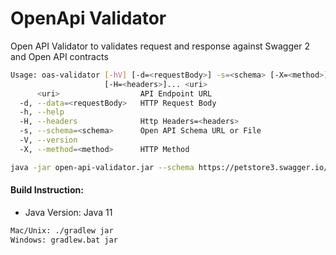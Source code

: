 # OpenApi Validator
Open API Validator to validates request and response against Swagger 2 and Open API contracts 

```bash
Usage: oas-validator [-hV] [-d=<requestBody>] -s=<schema> [-X=<method>]
                     [-H=<headers>]... <uri>
      <uri>                  API Endpoint URL
  -d, --data=<requestBody>   HTTP Request Body
  -h, --help
  -H, --headers              Http Headers=<headers>
  -s, --schema=<schema>      Open API Schema URL or File
  -V, --version
  -X, --method=<method>      HTTP Method
```

```bash
java -jar open-api-validator.jar --schema https://petstore3.swagger.io/api/v3/openapi.json --method GET --header 'API-TOKEN:asdfasdfasdfasdfasdf' https://petstore3.swagger.io/api/v3/store/order/1234
```

#### Build Instruction:
- Java Version: Java 11

```bash
Mac/Unix: ./gradlew jar
Windows: gradlew.bat jar
```
